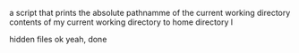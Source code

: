 a script that prints the absolute pathnamme of the current working directory
contents of my current working directory
to home directory
 l

hidden files
ok
yeah, done
